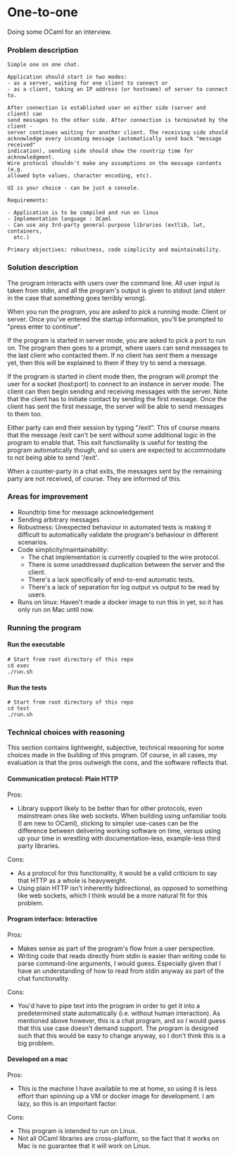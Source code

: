 # One-to-one

Doing some OCaml for an interview.

### Problem description

```
Simple one on one chat.

Application should start in two modes:
- as a server, waiting for one client to connect or
- as a client, taking an IP address (or hostname) of server to connect to.

After connection is established user on either side (server and client) can
send messages to the other side. After connection is terminated by the client -
server continues waiting for another client. The receiving side should
acknowledge every incoming message (automatically send back "message received"
indication), sending side should show the rountrip time for acknowledgment.
Wire protocol shouldn't make any assumptions on the message contents (e.g.
allowed byte values, character encoding, etc).

UI is your choice - can be just a console.

Requirements:

- Application is to be compiled and run on linux
- Implementation language : OCaml
- Can use any 3rd-party general-purpose libraries (extlib, lwt, containers,
  etc.)

Primary objectives: robustness, code simplicity and maintainability.
```

### Solution description

The program interacts with users over the command line. All user input is taken
from stdin, and all the program's output is given to stdout (and stderr in the
case that something goes terribly wrong).

When you run the program, you are asked to pick a running mode: Client or
server. Once you've entered the startup information, you'll be prompted to
"press enter to continue".

If the program is started in server mode, you are asked to pick a port to run
on. The program then goes to a prompt, where users can send messages to the
last client who contacted them. If no client has sent them a message yet, then
this will be explained to them if they try to send a message.

If the program is started in client mode then, the program will
prompt the user for a socket (host:port) to connect to an instance in server
mode. The client can then begin sending and receiving messages with the server.
Note that the client has to initiate contact by sending the first message. Once
the client has sent the first message, the server will be able to send messages
to them too.

Either party can end their session by typing "/exit". This of course means that
the message /exit can't be sent without some additional logic in the program to
enable that. This exit functionality is useful for testing the program
automatically though, and so users are expected to accommodate to not being
able to send '/exit'.

When a counter-party in a chat exits, the messages sent by the remaining party
are not received, of course. They are informed of this.

### Areas for improvement

- Roundtrip time for message acknowledgement
- Sending arbitrary messages
- Robustness: Unexpected behaviour in automated tests is making it difficult to
  automatically validate the program's behaviour in different scenarios.
- Code simplicity/maintainability:
  - The chat implementation is currently coupled to the wire protocol.
  - There is some unaddressed duplication between the server and the client.
  - There's a lack specifically of end-to-end automatic tests.
  - There's a lack of separation for log output vs output to be read by users.
- Runs on linux: Haven't made a docker image to run this in yet, so it has only
  run on Mac until now.

### Running the program

#### Run the executable

```
# Start from root directory of this repo
cd exec
./run.sh
```

#### Run the tests

```
# Start from root directory of this repo
cd test
./run.sh
```

### Technical choices with reasoning

This section contains lightweight, subjective, technical reasoning for some
choices made in the building of this program. Of course, in all cases, my
evaluation is that the pros outweigh the cons, and the software reflects that.

#### Communication protocol: Plain HTTP

Pros:

- Library support likely to be better than for other protocols, even mainstream
  ones like web sockets. When building using unfamiliar tools (I am new to
  OCaml), sticking to simpler use-cases can be the difference between
  delivering working software on time, versus using up your time in wrestling
  with documentation-less, example-less third party libraries.

Cons:

- As a protocol for this functionality, it would be a valid criticism to say
  that HTTP as a whole is heavyweight.
- Using plain HTTP isn't inherently bidirectional, as opposed to
  something like web sockets, which I think would be a more natural fit for
  this problem.
  
#### Program interface: Interactive

Pros:

- Makes sense as part of the program's flow from a user perspective.
- Writing code that reads directly from stdin is easier than writing code to
  parse command-line arguments, I would guess. Especially given that I have an
  understanding of how to read from stdin anyway as part of the chat
  functionality.

Cons:

- You'd have to pipe text into the program in order to get it into a
  predetermined state automatically (i.e. without human interaction). As
  mentioned above however, this is a chat program, and so I would guess that
  this use case doesn't demand support. The program is designed such that this
  would be easy to change anyway, so I don't think this is a big problem.
  
#### Developed on a mac

Pros:

- This is the machine I have available to me at home, so using it is less
  effort than spinning up a VM or docker image for development. I am lazy,
  so this is an important factor.

Cons:

- This program is intended to run on Linux.
- Not all OCaml libraries are cross-platform, so the fact that it works on Mac
  is no guarantee that it will work on Linux.

